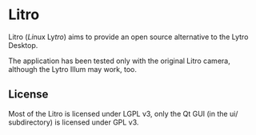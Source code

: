 # Litro

Litro (*Li*nux Ly*tro*) aims to provide an open source alternative to the Lytro Desktop.

The application has been tested only with the original Litro camera, although the Lytro Illum
may work, too.

## License
Most of the Litro is licensed under LGPL v3, only the Qt GUI (in the ui/ subdirectory)
is licensed under GPL v3.
